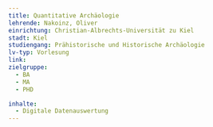 ```yaml
---
title: Quantitative Archäologie
lehrende: Nakoinz, Oliver
einrichtung: Christian-Albrechts-Universität zu Kiel
stadt: Kiel
studiengang: Prähistorische und Historische Archäologie
lv-typ: Vorlesung
link: 
zielgruppe:
  - BA
  - MA
  - PHD

inhalte:
  - Digitale Datenauswertung
---
```

 

